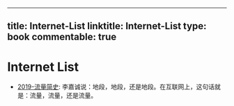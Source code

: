 
---
title: Internet-List
linktitle: Internet-List
type: book
commentable: true
---

# Internet List

- [2019-流量简史](https://36kr.com/p/5280936.html): 李嘉诚说：地段，地段，还是地段。在互联网上，这句话就是：流量，流量，还是流量。

    